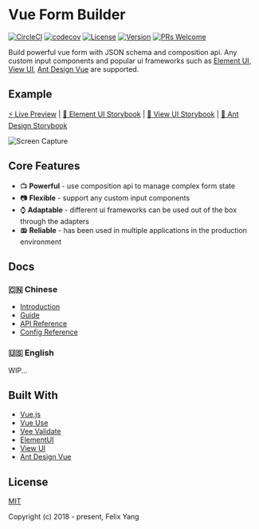 # Vue Form Builder

[![CircleCI](https://circleci.com/gh/openfext/vue-use.svg?style=svg)](https://circleci.com/gh/openfext/vue-use)
[![codecov](https://codecov.io/gh/openfext/vue-form-builder/branch/develop/graph/badge.svg)](https://codecov.io/gh/openfext/vue-form-builder)
[![License](https://img.shields.io/npm/l/@fext/vue-form-builder.svg)](https://www.npmjs.com/package/@fext/vue-form-builder)
[![Version](https://img.shields.io/npm/v/@fext/vue-form-builder.svg)](https://www.npmjs.com/package/@fext/vue-form-builder)
[![PRs Welcome](https://img.shields.io/badge/PRs-welcome-brightgreen.svg?style=flat-square)](https://github.com/openfext/vue-form-builder)

Build powerful vue form with JSON schema and composition api. Any custom input components and popular ui frameworks such as [Element UI](https://element.eleme.cn/), [View UI](https://www.iviewui.com/), [Ant Design Vue](https://www.antdv.com/) are supported.

## Example

[:zap: Live Preview](https://openfext.github.io/vue-admin-next/#/form/form-builder) | [:book: Element UI Storybook](https://openfext.github.io/vue-form-builder/?path=/story/formbuilder-element-ui--basic-usage) | [:book: View UI Storybook](https://openfext.github.io/vue-form-builder/?path=/story/formbuilder-view-ui--basic-usage) | [:book: Ant Design Storybook](https://openfext.github.io/vue-form-builder/?path=/story/formbuilder-ant-design-vue--basic-usage)

![Screen Capture](https://github.com/openfext/vue-form-builder/raw/develop/.github/preview.gif)

## Core Features

- :tv: **Powerful** - use composition api to manage complex form state
- :camera: **Flexible** - support any custom input components
- :watch: **Adaptable** - different ui frameworks can be used out of the box through the adapters
- :radio: **Reliable** - has been used in multiple applications in the production environment

## Docs

### 🇨🇳 Chinese

- [Introduction](https://openfext.github.io/docs/zh/vue-form-builder/intro.html)
- [Guide](https://openfext.github.io/docs/zh/vue-form-builder/guide/start.html)
- [API Reference](https://openfext.github.io/docs/zh/vue-form-builder/api/component.html)
- [Config Reference](https://openfext.github.io/docs/zh/vue-form-builder/config/schema.html)

### 🇺🇸 English

WIP...

## Built With

- [Vue.js](https://github.com/vuejs/vue)
- [Vue Use](https://github.com/openfext/vue-use)
- [Vee Validate](https://github.com/logaretm/vee-validate)
- [ElementUI](https://github.com/ElemeFE/element)
- [View UI](https://github.com/view-design/ViewUI)
- [Ant Design Vue](https://github.com/vueComponent/ant-design-vue)

## License

[MIT](http://opensource.org/licenses/MIT)

Copyright (c) 2018 - present, Felix Yang
